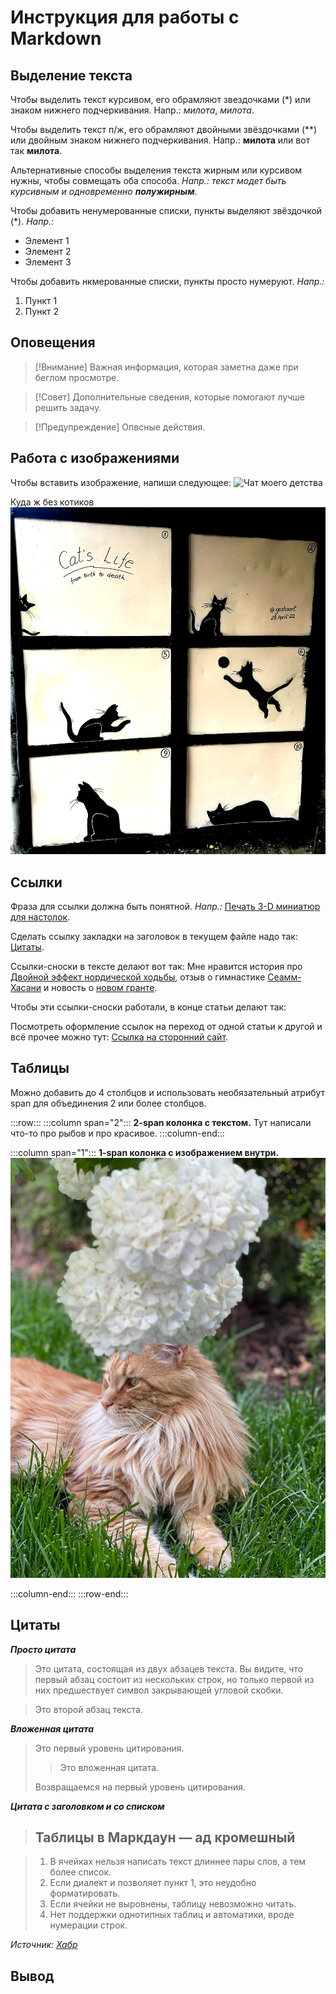 # Инструкция для работы с Markdown

## Выделение текста

Чтобы выделить текст курсивом, его обрамляют звездочками (*) или знаком нижнего подчеркивания. Напр.: *милота*, _милота_.

Чтобы выделить текст п/ж, его обрамляют двойными звёздочками (**) или двойным знаком нижнего подчеркивания. Напр.: **милота** или вот так __милота__.

Альтернативные способы выделения текста жирным или курсивом нужны, чтобы совмещать оба способа. _Напр.:_ _текст модет быть курсивным и одновременно **полужирным**_.


Чтобы добавить ненумерованные списки, пункты выделяют звёздочкой (*). *Напр.:*
* Элемент 1
* Элемент 2
* Элемент 3

Чтобы добавить нкмерованные списки, пункты просто нумеруют. *Напр.:*

1. Пункт 1
2. Пункт 2

## Оповещения

> [!Внимание]
> Важная информация, которая заметна даже при беглом просмотре.

> [!Совет]
> Дополнительные сведения, которые помогают лучше решить задачу.

> [!Предупреждение]
> Опвсные действия.

## Работа с изображениями

Чтобы вставить изображение, напиши следующее: ![Чат моего детства](childhood_chat.jpg)

Куда ж без котиков
![кошачья жизнь](cats_life.jpg)

## Ссылки

Фраза для ссылки должна быть понятной. *Напр.:* [Печать 3-D миниатюр для настолок](https://vk.com/tesseract_prints).

Сделать ссылку закладки на заголовок в текущем файле надо так:
[Цитаты](#цитаты).

Ссылки-сноски в тексте делают вот так:
Мне нравится история про [Двойной эффект нордической ходьбы][1], отзыв о гимнастике [Сеамм-Хасани][2] и новость о [новом гранте][3].

Чтобы эти ссылки-сноски работали, в конце статьи делают так:
<!--Reference links in article-->
[1]: https://podarizdorovie.ru/2020/12/14/двойной-эффект-нордической-ходьбы/
[2]: https://podarizdorovie.ru/2020/05/29/гимнастика-сеамм-хасани-научила/
[3]: https://podarizdorovie.ru/2022/06/15/как-помочь-пенсионерам-бесплатно-сох/

Посмотреть оформление ссылок на переход от одной статьи к другой и всё прочее можно тут: [Ссылка на сторонний сайт](https://docs.microsoft.com/ru-ru/contribute/how-to-write-links).

## Таблицы

Можно добавить до 4 столбцов и использовать необязательный атрибут span для объединения 2 или более столбцов.

:::row:::
   :::column span="2":::
      **2-span колонка с текстом.**
      Тут написали что-то про рыбов и про красивое.
   :::column-end:::

   :::column span="1":::
      **1-span колонка с изображением внутри.**
      ![Красивое](Pompadur.jpg)

   :::column-end:::
:::row-end:::


## Цитаты

_**Просто цитата**_

> Это цитата, состоящая из двух абзацев текста. Вы видите, что первый
абзац состоит из нескольких строк, но только первой из них предшествует
символ закрывающей угловой скобки.

> Это второй абзац текста.

_**Вложенная цитата**_

> Это первый уровень цитирования.
>
> > Это вложенная цитата.
>
> Возвращаемся на первый уровень цитирования.

_**Цитата с заголовком и со списком**_
> ## Таблицы в Маркдаун — ад кромешный

>
> 1. В ячейках нельзя написать текст длиннее пары слов, а тем более список.
> 2. Если диалект и позволяет пункт 1, это неудобно форматировать.
> 3. Если ячейки не выровнены, таблицу невозможно читать.
> 4. Нет поддержки однотипных таблиц и автоматики, вроде нумерации строк.

*Источник: [Хабр](https://habr.com/ru/post/474826/?ysclid=l610i855g898396003)*

## Вывод